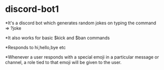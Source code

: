 # discord-bot1

*It's a discord bot which generates random jokes on typing the command =>  ?joke

*It also works for basic $kick and $ban commands

*Responds to hi,hello,bye etc

*Whenever a user responds with a special emoji in a particular message or channel, a role tied to that emoji will be given to the user.
